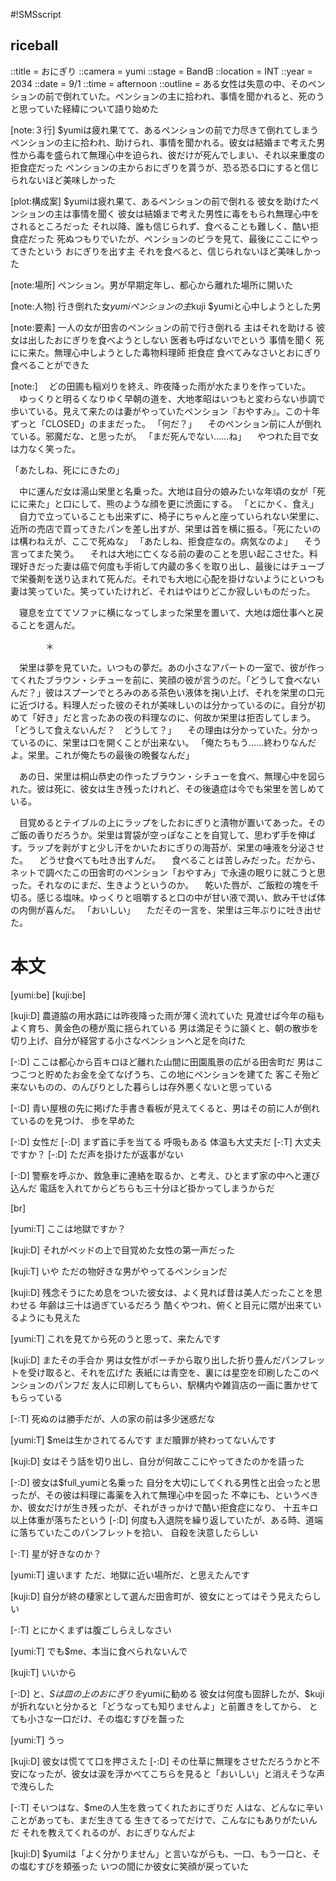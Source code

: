 #!SMSscript

## riceball

::title = おにぎり
::camera = yumi
::stage = BandB
::location = INT
::year = 2034
::date = 9/1
::time = afternoon
::outline = ある女性は失意の中、そのペンションの前で倒れていた。ペンションの主に拾われ、事情を聞かれると、死のうと思っていた経緯について語り始めた

[note:３行]
$yumiは疲れ果てて、あるペンションの前で力尽きて倒れてしまう
ペンションの主に拾われ、助けられ、事情を聞かれる。彼女は結婚まで考えた男性から毒を盛られて無理心中を迫られ、彼だけが死んでしまい、それ以来重度の拒食症だった
ペンションの主からおにぎりを貰うが、恐る恐る口にすると信じられないほど美味しかった

[plot:構成案]
$yumiは疲れ果て、あるペンションの前で倒れる
彼女を助けたペンションの主は事情を聞く
彼女は結婚まで考えた男性に毒をもられ無理心中をされるところだった
それ以降、誰も信じられず、食べることも難しく、酷い拒食症だった
死ぬつもりでいたが、ペンションのビラを見て、最後にここにやってきたという
おにぎりを出す主
それを食べると、信じられないほど美味しかった

[note:場所]
ペンション。男が早期定年し、都心から離れた場所に開いた

[note:人物]
行き倒れた女$yumi
ペンションの主$kuji
$yumiと心中しようとした男

[note:要素]
一人の女が田舎のペンションの前で行き倒れる
主はそれを助ける
彼女は出したおにぎりを食べようとしない
医者も呼ばないでという
事情を聞く
死にに来た。無理心中しようとした毒物料理師
拒食症
食べてみなさいとおにぎり
食べることができた

[note:]
　どの田圃も稲刈りを終え、昨夜降った雨が水たまりを作っていた。
　ゆっくりと明るくなりゆく早朝の道を、大地孝昭はいつもと変わらない歩調で歩いている。見えて来たのは妻がやっていたペンション『おやすみ』。この十年ずっと「CLOSED」のままだった。
「何だ？」
　そのペンション前に人が倒れている。邪魔だな、と思ったが。
「まだ死んでない……ね」
　やつれた目で女は力なく笑った。

「あたしね、死ににきたの」

　中に運んだ女は湯山栄里と名乗った。大地は自分の娘みたいな年頃の女が「死にに来た」と口にして、熊のような顔を更に渋面にする。
「とにかく、食え」
　自力で立っていることも出来ずに、椅子にちゃんと座っていられない栄里に、近所の売店で買ってきたパンを差し出すが、栄里は首を横に振る。「死にたいのは構わねえが、ここで死ぬな」
「あたしね、拒食症なの。病気なのよ」
　そう言ってまた笑う。
　それは大地に亡くなる前の妻のことを思い起こさせた。料理好きだった妻は癌で何度も手術して内蔵の多くを取り出し、最後にはチューブで栄養剤を送り込まれて死んだ。それでも大地に心配を掛けないようにといつも妻は笑っていた。笑っていたけれど、それはやはりどこか寂しいものだった。

　寝息を立ててソファに横になってしまった栄里を置いて、大地は畑仕事へと戻ることを選んだ。


　　　　＊


　栄里は夢を見ていた。いつもの夢だ。あの小さなアパートの一室で、彼が作ってくれたブラウン・シチューを前に、笑顔の彼が言うのだ。「どうして食べないんだ？」彼はスプーンでとろみのある茶色い液体を掬い上げ、それを栄里の口元に近づける。料理人だった彼のそれが美味しいのは分かっているのに。自分が初めて「好き」だと言ったあの夜の料理なのに、何故か栄里は拒否してしまう。
「どうして食えないんだ？　どうして？」
　その理由は分かっていた。分かっているのに、栄里は口を開くことが出来ない。
「俺たちもう……終わりなんだよ。栄里。これが俺たちの最後の晩餐なんだ」

　あの日、栄里は桐山恭史の作ったブラウン・シチューを食べ、無理心中を図られた。彼は死に、彼女は生き残ったけれど、その後遺症は今でも栄里を苦しめている。

　目覚めるとテイブルの上にラップをしたおにぎりと漬物が置いてあった。そのご飯の香りだろうか。栄里は胃袋が空っぽなことを自覚して、思わず手を伸ばす。ラップを剥がすと少し汗をかいたおにぎりの海苔が、栄里の唾液を分泌させた。
　どうせ食べても吐き出すんだ。
　食べることは苦しみだった。だから、ネットで調べたこの田舎町のペンション「おやすみ」で永遠の眠りに就こうと思った。それなのにまだ、生きようというのか。
　乾いた唇が、ご飯粒の塊を千切る。感じる塩味。ゆっくりと咀嚼すると口の中が甘い液で潤い、飲み干せば体の内側が喜んだ。
「おいしい」
　ただその一言を、栄里は三年ぶりに吐き出せた。


# 本文

[yumi:be]
[kuji:be]

[kuji:D]
農道脇の用水路には昨夜降った雨が薄く流れていた
見渡せば今年の稲もよく育ち、黄金色の穂が風に揺られている
男は満足そうに頷くと、朝の散歩を切り上げ、自分が経営する小さなペンションへと足を向けた

[-:D]
ここは都心から百キロほど離れた山間に田園風景の広がる田舎町だ
男はこつこつと貯めたお金を全てなげうち、この地にペンションを建てた
客こそ殆ど来ないものの、のんびりとした暮らしは存外悪くないと思っている

[-:D]
青い屋根の先に掲げた手書き看板が見えてくると、男はその前に人が倒れているのを見つけ、
歩を早めた

[-:D]
女性だ
[-:D]
まず首に手を当てる
呼吸もある
体温も大丈夫だ
[-:T]
大丈夫ですか？
[-:D]
ただ声を掛けたが返事がない

[-:D]
警察を呼ぶか、救急車に連絡を取るか、と考え、ひとまず家の中へと運び込んだ
電話を入れてからどちらも三十分ほど掛かってしまうからだ

[br]

[yumi:T]
ここは地獄ですか？

[kuji:D]
それがベッドの上で目覚めた女性の第一声だった

[kuji:T]
いや
ただの物好きな男がやってるペンションだ

[kuji:D]
残念そうにため息をついた彼女は、よく見れば昔は美人だったことを思わせる
年齢は三十は過ぎているだろう
酷くやつれ、俯くと目元に隈が出来ているようにも見えた

[yumi:T]
これを見てから死のうと思って、来たんです

[kuji:D]
またその手合か
男は女性がポーチから取り出した折り畳んだパンフレットを受け取ると、それを広げた
表紙には青空を、裏には星空を印刷したこのペンションのパンフだ
友人に印刷してもらい、駅構内や雑貨店の一画に置かせてもらっている

[-:T]
死ぬのは勝手だが、人の家の前は多少迷惑だな

[yumi:T]
$meは生かされてるんです
まだ贖罪が終わってないんです

[kuji:D]
女はそう話を切り出し、自分が何故ここにやってきたのかを語った

[-:D]
彼女は$full_yumiと名乗った
自分を大切にしてくれる男性と出会ったと思ったが、その彼は料理に毒薬を入れて無理心中を図った
不幸にも、というべきか、彼女だけが生き残ったが、それがきっかけで酷い拒食症になり、
十五キロ以上体重が落ちたという
[-:D]
何度も入退院を繰り返していたが、ある時、道端に落ちていたこのパンフレットを拾い、
自殺を決意したらしい

[-:T]
星が好きなのか？

[yumi:T]
違います
ただ、地獄に近い場所だ、と思えたんです

[kuji:D]
自分が終の棲家として選んだ田舎町が、彼女にとってはそう見えたらしい

[-:T]
とにかくまずは腹ごしらえしなさい

[yumi:T]
でも$me、本当に食べられないんで

[kuji:T]
いいから

[-:D]
と、$Sは皿の上のおにぎりを$yumiに勧める
彼女は何度も固辞したが、$kujiが折れないと分かると「どうなっても知りませんよ」と前置きをしてから、
とても小さな一口だけ、その塩むすびを齧った

[yumi:T]
うっ

[kuji:D]
彼女は慌てて口を押さえた
[-:D]
その仕草に無理をさせただろうかと不安になったが、彼女は涙を浮かべてこちらを見ると「おいしい」と消えそうな声で洩らした

[-:T]
そいつはな、$meの人生を救ってくれたおにぎりだ
人はな、どんなに辛いことがあっても、まだ生きてる
生きてるってだけで、こんなにもありがたいんだ
それを教えてくれるのが、おにぎりなんだよ

[kuji:D]
$yumiは「よく分かりません」と言いながらも、一口、もう一口と、その塩むすびを頬張った
いつの間にか彼女に笑顔が戻っていた
